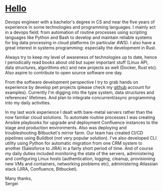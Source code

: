 
# [Hello](/download/cover.pdf)

Devops engineer with a bachelor's degree in CS and near the five years of
experience in some technologies and programming languages.
I mainly act in a devops field: from automation of routine processes using
scripting languages like Python and Bash to develop and maintain reliable
systems for big data processing in cloud platforms (in particular AWS).
I also have a great interest in systems programming: especially the development
in Rust.

Always try to keep my level of awareness of technologies up to date, hence I
periodically read books about old but super important stuff (Linux API, data
structures, algorithms etc) and new projects as well (Docker, Rust etc). Also
aspire to contribute to open source software one day.

From the software development perspective I try to grab hands on experience by
develop pet projects (please check my [github](https://github.com/enkron)
account for examples).  Currently I'm digging into the type system, data
structures and references' lifetimes. And plan to integrate concurrent/async
programming into my daily activities.

In my last work experience I dealt with bare-metal servers rather than the now
familiar cloud solutions. To automate routine processes I was creating Ansible
playbooks for upgrade and deployment Confluence instances to the stage and
production environments. Also was deploying and troubleshooting Bitbucket's
mirror farm.
Our team has created CI/CD pipelines using Buildbot (not very popular
solution). I've also developed CLI utility using Python for automatic migration
from one CRM system to another (Salesforce to JIRA) in a fairly short period of
time. And of course my daily duties included monitoring the state of the
servers, administering and configuring Linux hosts (authentication, logging,
cleanup, provisioning new VMs and containers, networking problems etc),
administering Atlassian stack (JIRA, Confluence, Bitbucket).

Many thanks,<br>
Sergei
